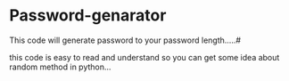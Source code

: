 # Password-genarator
This code will generate password to your password length.....#

this code is easy to read and understand
so you can get some idea about random method in python...
